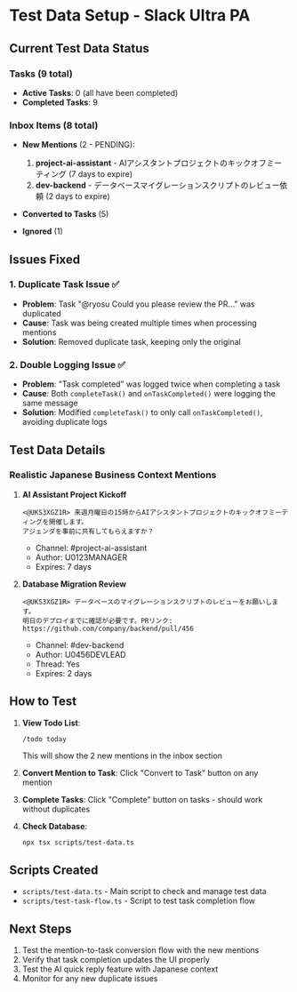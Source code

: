 # Test Data Setup - Slack Ultra PA

## Current Test Data Status

### Tasks (9 total)
- **Active Tasks**: 0 (all have been completed)
- **Completed Tasks**: 9

### Inbox Items (8 total)
- **New Mentions** (2 - PENDING):
  1. **project-ai-assistant** - AIアシスタントプロジェクトのキックオフミーティング (7 days to expire)
  2. **dev-backend** - データベースマイグレーションスクリプトのレビュー依頼 (2 days to expire)

- **Converted to Tasks** (5)
- **Ignored** (1)

## Issues Fixed

### 1. Duplicate Task Issue ✅
- **Problem**: Task "@ryosu Could you please review the PR..." was duplicated
- **Cause**: Task was being created multiple times when processing mentions
- **Solution**: Removed duplicate task, keeping only the original

### 2. Double Logging Issue ✅
- **Problem**: "Task completed" was logged twice when completing a task
- **Cause**: Both `completeTask()` and `onTaskCompleted()` were logging the same message
- **Solution**: Modified `completeTask()` to only call `onTaskCompleted()`, avoiding duplicate logs

## Test Data Details

### Realistic Japanese Business Context Mentions

1. **AI Assistant Project Kickoff**
   ```
   <@UKS3XGZ1R> 来週月曜日の15時からAIアシスタントプロジェクトのキックオフミーティングを開催します。
   アジェンダを事前に共有してもらえますか？
   ```
   - Channel: #project-ai-assistant
   - Author: U0123MANAGER
   - Expires: 7 days

2. **Database Migration Review**
   ```
   <@UKS3XGZ1R> データベースのマイグレーションスクリプトのレビューをお願いします。
   明日のデプロイまでに確認が必要です。PRリンク: https://github.com/company/backend/pull/456
   ```
   - Channel: #dev-backend
   - Author: U0456DEVLEAD
   - Thread: Yes
   - Expires: 2 days

## How to Test

1. **View Todo List**:
   ```
   /todo today
   ```
   This will show the 2 new mentions in the inbox section

2. **Convert Mention to Task**:
   Click "Convert to Task" button on any mention

3. **Complete Tasks**:
   Click "Complete" button on tasks - should work without duplicates

4. **Check Database**:
   ```bash
   npx tsx scripts/test-data.ts
   ```

## Scripts Created

- `scripts/test-data.ts` - Main script to check and manage test data
- `scripts/test-task-flow.ts` - Script to test task completion flow

## Next Steps

1. Test the mention-to-task conversion flow with the new mentions
2. Verify that task completion updates the UI properly
3. Test the AI quick reply feature with Japanese context
4. Monitor for any new duplicate issues